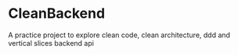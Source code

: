 # CleanBackend
A practice project to explore clean code, clean architecture, ddd and vertical slices backend api
